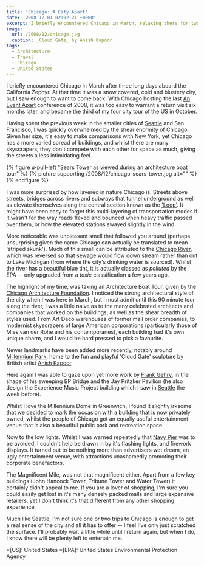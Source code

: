 ```yaml
---
title: 'Chicago: A City Apart'
date: '2008-12-01 02:02:21 +0000'
excerpt: I briefly encountered Chicago in March, relaxing there for two nights after three long days aboard the California Zephyr. At that time it was a snow covered, cold and blustery city, but I saw enough to want to come back.
image:
  url: /2008/12/chicago.jpg
  caption: _Cloud Gate_ by Anish Kapoor
tags:
  - Architecture
  - Travel
  - Chicago
  - United States
---
```

I briefly encountered Chicago in March after three long days aboard the California Zephyr. At that time it was a snow covered, cold and blustery city, but I saw enough to want to come back. With Chicago hosting the last [An Event Apart][1] conference of 2008, it was too easy to warrant a return visit six months later, and became the third of my four city tour of the US in October.

Having spent the previous week in the smaller cities of [Seattle][2] and San Francisco, I was quickly overwhelmed by the shear enormity of Chicago. Given her size, it's easy to make comparisons with New York, yet Chicago has a more varied spread of buildings, and whilst there are many skyscrapers, they don't compete with each other for space as much, giving the streets a less intimidating feel.

{% figure u-pull-left "Sears Tower as viewed during an architecture boat tour" %}
{% picture supporting /2008/12/chicago_sears_tower.jpg alt="" %}
{% endfigure %}

I was more surprised by how layered in nature Chicago is. Streets above streets, bridges across rivers and subways that tunnel underground as well as elevate themselves along the central section known as the ['Loop'][3]. It might have been easy to forget this multi-layering of transportation modes if it wasn't for the way roads flexed and bounced when heavy traffic passed over them, or how the elevated stations swayed slightly in the wind.

More noticeable was unpleasant smell that followed you around (perhaps unsurprising given the name Chicago can actually be translated to mean 'striped skunk'). Much of this smell can be attributed to the [Chicago River][4], which was reversed so that sewage would flow down stream rather than out to Lake Michigan (from where the city's drinking water is sourced). Whilst the river has a beautiful blue tint, it is actually classed as _polluted_ by the EPA -- only upgraded from a _toxic_ classification a few years ago.

The highlight of my time, was taking an Architecture Boat Tour, given by the [Chicago Architecture Foundation][5]. I noticed the strong architectural style of the city when I was here in March, but I must admit until this 90 minute tour along the river, I was a little naive as to the many celebrated architects and companies that worked on the buildings, as well as the shear breadth of styles used. From Art Deco warehouses of former mail order companies, to modernist skyscrapers of large American corporations (particularly those of Mies van der Rohe and his contemporaries), each building had it's own unique charm, and I would be hard pressed to pick a favourite.

Newer landmarks have been added more recently, notably around [Millennium Park][6], home to the fun and playful 'Cloud Gate' sculpture by British artist [Anish Kapoor][7].

Here again I was able to gaze upon yet more work by [Frank Gehry][8], in the shape of his sweeping BP Bridge and the Jay Pritzker Pavilion (he also design the Experience Music Project building which I saw in [Seattle][2] the week before).

Whilst I love the Millennium Dome in Greenwich, I found it slightly irksome that we decided to mark the occasion with a building that is now privately owned, whilst the people of Chicago got an equally useful entertainment venue that is also a beautiful public park and recreation space.

Now to the low lights. Whilst I was warned repeatedly that [Navy Pier][9] was to be avoided, I couldn't help be drawn in by it's flashing lights, and firework displays. It turned out to be nothing more than advertisers wet dream, an ugly entertainment venue, with attractions unashamedly promoting their corporate benefactors.

The Magnificent Mile, was not that magnificent either. Apart from a few key buildings (John Hancock Tower, Tribune Tower and Water Tower) it certainly didn't appeal to me. If you are a lover of shopping, I'm sure you could easily get lost in it's many densely packed malls and large expensive retailers, yet I don't think it's that different from any other shopping experience.

Much like Seattle, I'm not sure one or two trips to Chicago is enough to get a real sense of the city and all it has to offer -- I feel I've only just scratched the surface. I'll probably wait a little while until I return again, but when I do, I know there will be plenty left to entertain me.

[1]: http://aneventapart.com/
[2]: /2008/10/seattle
[3]: http://en.wikipedia.org/wiki/The_Loop_(CTA)
[4]: http://en.wikipedia.org/wiki/Chicago_River
[5]: http://architecture.org
[6]: http://en.wikipedia.org/wiki/Millennium_Park_(Chicago)
[7]: http://en.wikipedia.org/wiki/Anish_Kapoor
[8]: http://en.wikipedia.org/wiki/Frank_Gehry
[9]: http://en.wikipedia.org/wiki/Navy_Pier

*[US]: United States
*[EPA]: United States Environmental Protection Agency
